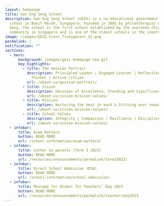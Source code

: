 ```yaml
---
layout: homepage
title: Gan Eng Seng School
description: Gan Eng Seng School (GESS) is a co-educational government secondary
  school in Bukit Merah, Singapore. Founded in 1885 by philanthropist Gan Eng
  Seng, the school is the first school established by the overseas Chinese
  community in Singapore and is one of the oldest schools in the country.
image: /images/GESS_Crest_Transparent_V2.png
permalink: /
notification: ""
sections:
  - hero:
      background: /images/gess homepage new.gif
      key_highlights:
        - title: The Gessian Portrait
          description: Principled Leader | Engaged Learner | Reflective & Innovative
            Thinker | Active Citizen
          url: /about-us/gessian-portrait/
        - title: Vision
          description: Gessians of Excellence, Standing and Significance
          url: /about-us/vision-mission-values/
        - title: Mission
          description: Nurturing the best in each & Striving ever onward
          url: /about-us/vision-mission-values/
        - title: School Values
          description: Integrity | Compassion | Resilience | Discipline | Respect
          url: /about-us/vision-mission-values/
  - infobar:
      title: Exam Matters
      button: READ MORE
      url: /school-information/exam-matters/
  - infobar:
      title: Letter to parents (Term 3 2023)
      button: READ MORE
      url: /resources/announcements/permalink/term32023/
  - infobar:
      title: Direct School Admission (DSA)
      button: READ MORE
      url: /school-information/school-admission/
  - infobar:
      title: Message for Alumni for Teachers’ Day 2023
      button: READ MORE
      url: /resources/announcements/permalink/teachersday2023
---
```

